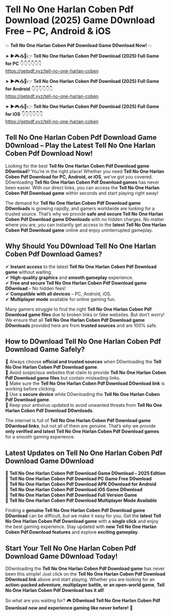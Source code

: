 # Tell No One Harlan Coben Pdf Download (2025) Game D0wnload Free – PC, Android & iOS

💥 **Tell No One Harlan Coben Pdf Download Game D0wnload Now!** 💥  

➤ ►🎮📥📱👉 **Tell No One Harlan Coben Pdf Download (2025) Full Game for PC** 👇👇👇👇👇👇  
https://getpdf.xyz/tell-no-one-harlan-coben  

➤ ►🎮📥📱👉 **Tell No One Harlan Coben Pdf Download (2025) Full Game for Android** 👇👇👇👇👇👇  
https://getpdf.xyz/tell-no-one-harlan-coben  

➤ ►🎮📥📱👉 **Tell No One Harlan Coben Pdf Download (2025) Full Game for iOS** 👇👇👇👇👇👇  
https://getpdf.xyz/tell-no-one-harlan-coben  

## Tell No One Harlan Coben Pdf Download Game D0wnload – Play the Latest Tell No One Harlan Coben Pdf Download Now!

Looking for the best **Tell No One Harlan Coben Pdf Download game D0wnload**? You’re in the right place! Whether you need **Tell No One Harlan Coben Pdf Download for PC, Android, or iOS**, we’ve got you covered. D0wnloading **Tell No One Harlan Coben Pdf Download games** has never been easier. With our direct links, you can access the **Tell No One Harlan Coben Pdf Download game** within seconds and start playing right away!  

The demand for **Tell No One Harlan Coben Pdf Download game D0wnloads** is growing rapidly, and gamers worldwide are looking for a trusted source. That’s why we provide **safe and secure Tell No One Harlan Coben Pdf Download game D0wnloads** with no hidden charges. No matter where you are, you can instantly get access to the **latest Tell No One Harlan Coben Pdf Download game** online and enjoy uninterrupted gameplay.  

## **Why Should You D0wnload Tell No One Harlan Coben Pdf Download Games?**  

✔ **Instant access** to the latest **Tell No One Harlan Coben Pdf Download game** without waiting.  
✔ **High-quality graphics** and **smooth gameplay** experience.  
✔ **Free and secure Tell No One Harlan Coben Pdf Download game D0wnload** – No hidden fees!  
✔ **Compatible with all devices** – PC, Android, iOS.  
✔ **Multiplayer mode** available for online gaming fun.  

Many gamers struggle to find the right **Tell No One Harlan Coben Pdf Download game files** due to broken links or fake websites. But don’t worry! We ensure that all **Tell No One Harlan Coben Pdf Download game D0wnloads** provided here are from **trusted sources** and are 100% safe.  

## **How to D0wnload Tell No One Harlan Coben Pdf Download Game Safely?**  

📌 Always choose **official and trusted sources** when D0wnloading the **Tell No One Harlan Coben Pdf Download game**.  
📌 Avoid suspicious websites that claim to provide **Tell No One Harlan Coben Pdf Download game files** but contain misleading links.  
📌 Make sure the **Tell No One Harlan Coben Pdf Download D0wnload link** is working before clicking.  
📌 Use a **secure device** while D0wnloading the **Tell No One Harlan Coben Pdf Download game**.  
📌 Keep your antivirus updated to avoid unwanted threats from **Tell No One Harlan Coben Pdf Download D0wnloads**.  

The internet is full of **Tell No One Harlan Coben Pdf Download game D0wnload links**, but not all of them are genuine. That’s why we provide **only verified and latest Tell No One Harlan Coben Pdf Download games** for a smooth gaming experience.  

## **Latest Updates on Tell No One Harlan Coben Pdf Download Game D0wnload**  

🔹 **Tell No One Harlan Coben Pdf Download Game D0wnload – 2025 Edition**  
🔹 **Tell No One Harlan Coben Pdf Download PC Game Free D0wnload**  
🔹 **Tell No One Harlan Coben Pdf Download APK D0wnload for Android**  
🔹 **Tell No One Harlan Coben Pdf Download iOS Game D0wnload**  
🔹 **Tell No One Harlan Coben Pdf Download Full Version Game**  
🔹 **Tell No One Harlan Coben Pdf Download Multiplayer Mode Available**  

Finding a **genuine Tell No One Harlan Coben Pdf Download game D0wnload** can be difficult, but we make it easy for you. Get the **latest Tell No One Harlan Coben Pdf Download game** with a **single click** and enjoy the best gaming experience. Stay updated with **new Tell No One Harlan Coben Pdf Download features** and explore **exciting gameplay**.  

## **Start Your Tell No One Harlan Coben Pdf Download Game D0wnload Today!**  

D0wnloading the **Tell No One Harlan Coben Pdf Download game** has never been this simple! Just click on the **Tell No One Harlan Coben Pdf Download D0wnload link** above and start playing. Whether you are looking for an **action-packed adventure, multiplayer battle, or an open-world game**, **Tell No One Harlan Coben Pdf Download has it all!**  

So what are you waiting for? 🎮 **D0wnload Tell No One Harlan Coben Pdf Download now and experience gaming like never before!** 🚀  